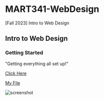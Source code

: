# MART341-WebDesign
[Fall 2023] Intro to Web Design

## Intro to Web Design

### Getting Started

"Getting everything all set up!"

[Click Here](https://company.wizards.com/en)

[My File](./responses.txt)

![screenshot](.Week01Environment\images\EditorScreenshot.png)


